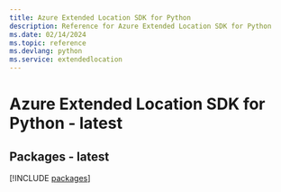 ```yaml
---
title: Azure Extended Location SDK for Python
description: Reference for Azure Extended Location SDK for Python
ms.date: 02/14/2024
ms.topic: reference
ms.devlang: python
ms.service: extendedlocation
---
```

# Azure Extended Location SDK for Python - latest
## Packages - latest
[!INCLUDE [packages](extended-location-index.md)]